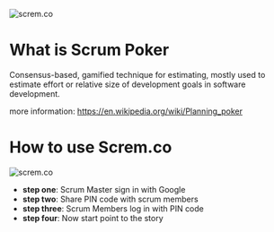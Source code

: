 ![screm.co](https://www.screm.co/assets/screm.png)

# What is Scrum Poker
Consensus-based, gamified technique for estimating, mostly used to estimate effort or relative size of development goals in software development.

more information: https://en.wikipedia.org/wiki/Planning_poker
# How to use Screm.co
![screm.co](https://media.giphy.com/media/1zJEUQQ4OW9VbtNl3i/giphy.gif)
  * **step one**: Scrum Master sign in with Google
  * **step two**: Share PIN code with scrum members
  * **step three**: Scrum Members log in with PIN code
  * **step four**: Now start point to the story
